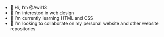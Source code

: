 - 👋 Hi, I’m @Awil13
- 👀 I’m interested in web design
- 🌱 I’m currently learning HTML and CSS
- 💞️ I’m looking to collaborate on my personal website and other website repositories


<!---
Awil13/Awil13 is a ✨ special ✨ repository because its `README.md` (this file) appears on your GitHub profile.
You can click the Preview link to take a look at your changes.
--->
